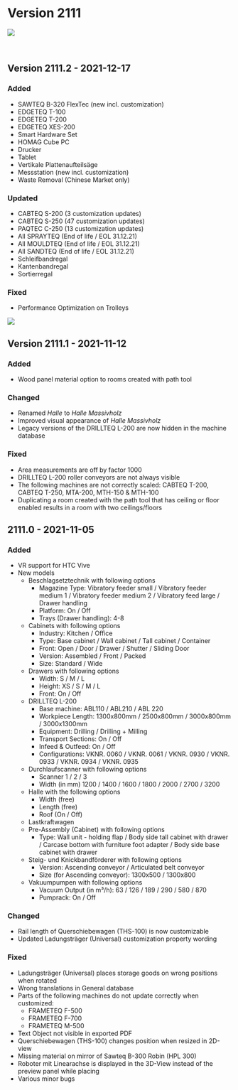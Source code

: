 # Version 2111

![](../../../.gitbook/assets/210923\_B320\_v2\_01\_white.jpg)

​

## Version 2111.2 - 2021-12-17 <a href="#version-2111.1-2021-11-12" id="version-2111.1-2021-11-12"></a>

### Added <a href="#added" id="added"></a>

* SAWTEQ B-320 FlexTec (new incl. customization)
* EDGETEQ T-100
* EDGETEQ T-200
* EDGETEQ XES-200
* Smart Hardware Set
* HOMAG Cube PC
* Drucker
* Tablet
* Vertikale Plattenaufteilsäge
* Messstation (new incl. customization)
* Waste Removal (Chinese Market only)

### Updated <a href="#changed" id="changed"></a>

* CABTEQ S-200 (3 customization updates)
* CABTEQ S-250 (47 customization updates)
* PAQTEC C-250 (13 customization updates)
* All SPRAYTEQ (End of life / EOL 31.12.21)
* All MOULDTEQ (End of life / EOL 31.12.21)
* All SANDTEQ (End of life / EOL 31.12.21)
* Schleifbandregal
* Kantenbandregal
* Sortierregal

### Fixed <a href="#fixed" id="fixed"></a>

* Performance Optimization on Trolleys



![](<../../../.gitbook/assets/2111.1 (1).png>)

## Version 2111.1 - 2021-11-12

### Added

* Wood panel material option to rooms created with path tool

### Changed

* Renamed _Halle_ to _Halle Massivholz_
* Improved visual appearance of _Halle Massivholz_
* Legacy versions of the DRILLTEQ L-200 are now hidden in the machine database

### Fixed

* Area measurements are off by factor 1000
* DRILLTEQ L-200 roller conveyors are not always visible
* The following machines are not correctly scaled: CABTEQ T-200, CABTEQ T-250, MTA-200, MTH-150 & MTH-100
* Duplicating a room created with the path tool that has ceiling or floor enabled results in a room with two ceilings/floors

## 2111.0 - 2021-11-05

### Added

* VR support for HTC Vive
* New models
  * Beschlagsetztechnik with following options
    * Magazine Type: Vibratory feeder small / Vibratory feeder medium 1 / Vibratory feeder medium 2 / Vibratory feed large / Drawer handling
    * Platform: On / Off
    * Trays (Drawer handling): 4-8
  * Cabinets with following options
    * Industry: Kitchen / Office
    * Type: Base cabinet / Wall cabinet / Tall cabinet / Container
    * Front: Open / Door / Drawer / Shutter / Sliding Door
    * Version: Assembled / Front / Packed
    * Size: Standard / Wide
  * Drawers with following options
    * Width: S / M / L
    * Height: XS / S / M / L
    * Front: On / Off
  * DRILLTEQ L-200
    * Base machine: ABL110 / ABL210 / ABL 220
    * Workpiece Length: 1300x800mm / 2500x800mm / 3000x800mm / 3000x1300mm
    * Equipment: Drilling / Drilling + Milling
    * Transport Sections: On / Off
    * Infeed & Outfeed: On / Off
    * Configurations: VKNR. 0060 / VKNR. 0061 / VKNR. 0930 / VKNR. 0933 / VKNR. 0934 / VKNR. 0935
  * Durchlaufscanner with following options
    * Scanner 1 / 2 / 3
    * Width (in mm) 1200 / 1400 / 1600 / 1800 / 2000 / 2700 / 3200
  * Halle with the following options
    * Width (free)
    * Length (free)
    * Roof (On / Off)
  * Lastkraftwagen
  * Pre-Assembly (Cabinet) with following options
    * Type: Wall unit - holding flap / Body side tall cabinet with drawer / Carcase bottom with furniture foot adapter / Body side base cabinet with drawer
  * Steig- und Knickbandförderer with following options
    * Version: Ascending conveyor / Articulated belt conveyor
    * Size (for Ascending conveyor): 1300x500 / 1300x800
  * Vakuumpumpen with following options
    * Vacuum Output (in m³/h): 63 / 126 / 189 / 290 / 580 / 870
    * Pumprack: On / Off

### Changed

* Rail length of Querschiebewagen (THS-100) is now customizable
* Updated Ladungsträger (Universal) customization property wording

### Fixed

* Ladungsträger (Universal) places storage goods on wrong positions when rotated
* Wrong translations in General database
* Parts of the following machines do not update correctly when customized:
  * FRAMETEQ F-500
  * FRAMETEQ F-700
  * FRAMETEQ M-500
* Text Object not visible in exported PDF
* Querschiebewagen (THS-100) changes position when resized in 2D-view
* Missing material on mirror of Sawteq B-300 Robin (HPL 300)
* Roboter mit Linearachse is displayed in the 3D-View instead of the preview panel while placing
* Various minor bugs
